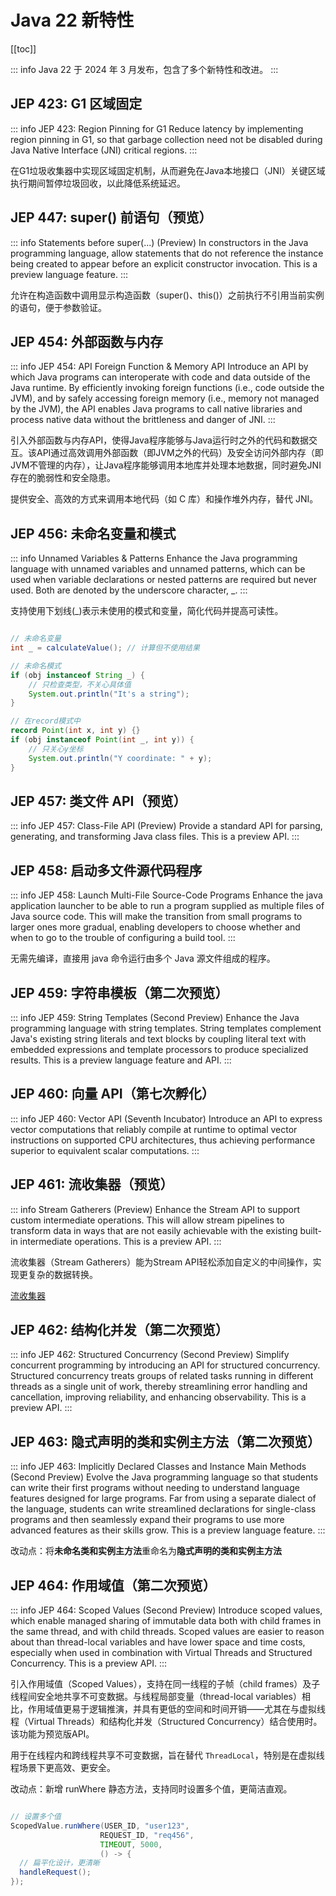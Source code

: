 # Java 22 新特性

[[toc]]

::: info
Java 22 于 2024 年 3 月发布，包含了多个新特性和改进。
:::

## JEP 423: G1 区域固定

::: info JEP 423: Region Pinning for G1
Reduce latency by implementing region pinning in G1, so that garbage collection need not be disabled during Java Native Interface (JNI) critical regions.
:::

在G1垃圾收集器中实现区域固定机制，从而避免在Java本地接口（JNI）关键区域执行期间暂停垃圾回收，以此降低系统延迟。

## JEP 447: super() 前语句（预览）

::: info Statements before super(...) (Preview)
In constructors in the Java programming language, allow statements that do not reference the instance being created to appear before an explicit constructor invocation. This is a preview language feature.
:::

允许在构造函数中调用显示构造函数（super()、this()）之前执行不引用当前实例的语句，便于参数验证。

## JEP 454: 外部函数与内存

::: info JEP 454: API Foreign Function & Memory API
Introduce an API by which Java programs can interoperate with code and data outside of the Java runtime. By efficiently invoking foreign functions (i.e., code outside the JVM), and by safely accessing foreign memory (i.e., memory not managed by the JVM), the API enables Java programs to call native libraries and process native data without the brittleness and danger of JNI.
:::

引入外部函数与内存API，使得Java程序能够与Java运行时之外的代码和数据交互。该API通过高效调用外部函数（即JVM之外的代码）及安全访问外部内存（即JVM不管理的内存），让Java程序能够调用本地库并处理本地数据，同时避免JNI存在的脆弱性和安全隐患。

提供安全、高效的方式来调用本地代码（如 C 库）和操作堆外内存，替代 JNI。

## JEP 456: 未命名变量和模式

::: info Unnamed Variables & Patterns
Enhance the Java programming language with unnamed variables and unnamed patterns, which can be used when variable declarations or nested patterns are required but never used. Both are denoted by the underscore character, _.
:::

支持使用下划线(_)表示未使用的模式和变量，简化代码并提高可读性。

```java

// 未命名变量
int _ = calculateValue(); // 计算但不使用结果

// 未命名模式
if (obj instanceof String _) {
    // 只检查类型，不关心具体值
    System.out.println("It's a string");
}

// 在record模式中
record Point(int x, int y) {}
if (obj instanceof Point(int _, int y)) {
    // 只关心y坐标
    System.out.println("Y coordinate: " + y);
}

```

## JEP 457: 类文件 API（预览）

::: info JEP 457: Class-File API (Preview)
Provide a standard API for parsing, generating, and transforming Java class files. This is a preview API.
:::

<!-- @include: ./class-file-api-intro.md -->

## JEP 458: 启动多文件源代码程序

::: info JEP 458: Launch Multi-File Source-Code Programs
Enhance the java application launcher to be able to run a program supplied as multiple files of Java source code. This will make the transition from small programs to larger ones more gradual, enabling developers to choose whether and when to go to the trouble of configuring a build tool.
:::

无需先编译，直接用 java 命令运行由多个 Java 源文件组成的程序。

## JEP 459: 字符串模板（第二次预览）

::: info JEP 459: String Templates (Second Preview)
Enhance the Java programming language with string templates. String templates complement Java's existing string literals and text blocks by coupling literal text with embedded expressions and template processors to produce specialized results. This is a preview language feature and API.
:::

<!-- @include:./string-templates-intro.md -->

## JEP 460: 向量 API（第七次孵化）

::: info JEP 460: Vector API (Seventh Incubator)
Introduce an API to express vector computations that reliably compile at runtime to optimal vector instructions on supported CPU architectures, thus achieving performance superior to equivalent scalar computations.
:::

<!-- @include:./vector-api-intro.md -->

## JEP 461: 流收集器（预览）

::: info
Stream Gatherers (Preview)
Enhance the Stream API to support custom intermediate operations. This will allow stream pipelines to transform data in ways that are not easily achievable with the existing built-in intermediate operations. This is a preview API.
:::

流收集器（Stream Gatherers）能为Stream API轻松添加自定义的中间操作，实现更复杂的数据转换。

[流收集器](./stream-gatherers-guide.md)

## JEP 462: 结构化并发（第二次预览）

::: info JEP 462: Structured Concurrency (Second Preview)
Simplify concurrent programming by introducing an API for structured concurrency. Structured concurrency treats groups of related tasks running in different threads as a single unit of work, thereby streamlining error handling and cancellation, improving reliability, and enhancing observability. This is a preview API.
:::

<!-- @include:./structured-concurrency-intro.md -->

## JEP 463: 隐式声明的类和实例主方法（第二次预览）

::: info JEP 463: Implicitly Declared Classes and Instance Main Methods (Second Preview)
Evolve the Java programming language so that students can write their first programs without needing to understand language features designed for large programs. Far from using a separate dialect of the language, students can write streamlined declarations for single-class programs and then seamlessly expand their programs to use more advanced features as their skills grow. This is a preview language feature.
:::

<!-- @include: ./jer-445-463-477-495-512-intro.md -->

改动点：将**未命名类和实例主方法**重命名为**隐式声明的类和实例主方法**

## JEP 464: 作用域值（第二次预览）

::: info JEP 464: Scoped Values (Second Preview)
Introduce scoped values, which enable managed sharing of immutable data both with child frames in the same thread, and with child threads. Scoped values are easier to reason about than thread-local variables and have lower space and time costs, especially when used in combination with Virtual Threads and Structured Concurrency. This is a preview API.
:::

引入作用域值（Scoped Values），支持在同一线程的子帧（child frames）及子线程间安全地共享不可变数据。与线程局部变量（thread-local variables）相比，作用域值更易于逻辑推演，并具有更低的空间和时间开销——尤其在与虚拟线程（Virtual Threads）和结构化并发（Structured Concurrency）结合使用时。该功能为预览版API。

用于在线程内和跨线程共享不可变数据，旨在替代 `ThreadLocal`，特别是在虚拟线程场景下更高效、更安全。

改动点：新增 runWhere 静态方法，支持同时设置多个值，更简洁直观。

```java

// 设置多个值
ScopedValue.runWhere(USER_ID, "user123",
                    REQUEST_ID, "req456",
                    TIMEOUT, 5000,
                    () -> {
  // 扁平化设计，更清晰
  handleRequest();
});

```